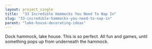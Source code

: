 ```yaml
---
layout: project_single
title:  "33 Incredible Hammocks You Need To Nap In"
slug: "33-incredible-hammocks-you-need-to-nap-in"
parent: "lake-house-decorating-ideas"
---
```

Dock hammock, lake house. This is so perfect. All fun and games, until something pops up from underneath the hammock.